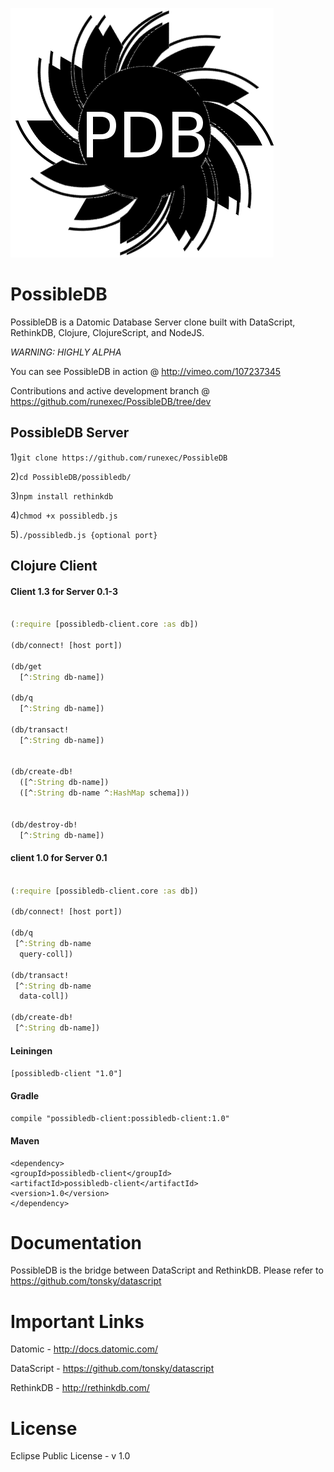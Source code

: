 ![logo.png](possibledb/logo.png)

PossibleDB
==========

PossibleDB is a Datomic Database Server clone built with DataScript, RethinkDB, Clojure, ClojureScript, and NodeJS.

*WARNING: HIGHLY ALPHA*

You can see PossibleDB in action 
@ http://vimeo.com/107237345

Contributions and active development branch 
@ https://github.com/runexec/PossibleDB/tree/dev

## PossibleDB Server

1)```git clone https://github.com/runexec/PossibleDB```

2)```cd PossibleDB/possibledb/```

3)```npm install rethinkdb```

4)```chmod +x possibledb.js```

5)```./possibledb.js {optional port}```

## Clojure Client

#### Client 1.3 for Server 0.1-3

```clojure

(:require [possibledb-client.core :as db])

(db/connect! [host port])

(db/get
  [^:String db-name])

(db/q
  [^:String db-name])

(db/transact!
  [^:String db-name])


(db/create-db!
  ([^:String db-name])
  ([^:String db-name ^:HashMap schema]))


(db/destroy-db!
  [^:String db-name])

```

#### client 1.0 for Server 0.1

```clojure

(:require [possibledb-client.core :as db])

(db/connect! [host port])

(db/q
 [^:String db-name
  query-coll])

(db/transact!
 [^:String db-name
  data-coll])

(db/create-db!
 [^:String db-name])

```

#### Leiningen

```[possibledb-client "1.0"]```

#### Gradle

```compile "possibledb-client:possibledb-client:1.0"```

#### Maven

```
<dependency>
<groupId>possibledb-client</groupId>
<artifactId>possibledb-client</artifactId>
<version>1.0</version>
</dependency>
```

# Documentation

PossibleDB is the bridge between DataScript and RethinkDB. Please refer to https://github.com/tonsky/datascript


# Important Links

Datomic - http://docs.datomic.com/

DataScript - https://github.com/tonsky/datascript

RethinkDB - http://rethinkdb.com/

# License 

Eclipse Public License - v 1.0
